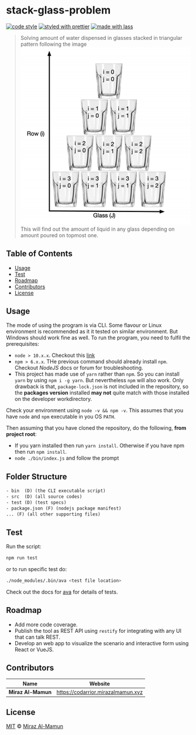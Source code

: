 # stack-glass-problem

<!-- [![build status](https://img.shields.io/travis/com/mirazmamun/stack-glass-problem.svg)](https://travis-ci.com/mirazmamun/stack-glass-problem)
[![code coverage](https://img.shields.io/codecov/c/github/mirazmamun/stack-glass-problem.svg)](https://codecov.io/gh/mirazmamun/stack-glass-problem) -->
[![code style](https://img.shields.io/badge/code_style-XO-5ed9c7.svg)](https://github.com/sindresorhus/xo)
[![styled with prettier](https://img.shields.io/badge/styled_with-prettier-ff69b4.svg)](https://github.com/prettier/prettier)
[![made with lass](https://img.shields.io/badge/made_with-lass-95CC28.svg)](https://lass.js.org)
<!-- [![license](https://img.shields.io/github/license/mirazmamun/stack-glass-problem.svg)](LICENSE)
[![npm downloads](https://img.shields.io/npm/dt/stack-glass-problem.svg)](https://npm.im/stack-glass-problem) -->

> Solving amount of water dispensed in glasses stacked in triangular pattern following the image ![here](screenshot_stack.png) 
This will find out the amount of liquid in any glass depending on amount poured on topmost one.


## Table of Contents

* [Usage](#usage)
* [Test](#Test)
* [Roadmap](#roadmap)
* [Contributors](#contributors)
* [License](#license)


## Usage

The mode of using the program is via CLI. Some flavour or Linux environment is recommended as it it tested on similar environment.
But Windows should work fine as well. To run the program, you need to fulfil the prerequisites:

- `node > 10.x.x`. Checkout this [link][node]
- `npm > 6.x.x`. THe previous command should already install `npm`. Checkout _NodeJS_ docs or forum for troubleshooting.
- This project has made use of `yarn` rather than `npm`. So you can install `yarn` by using `npm i -g yarn`. But nevertheless `npm` will also work. Only drawback is that, `package-lock.json` is not included in the repository, so the **packages version** installed **may not** quite match with those installed on the developer workdirectory.

Check your environment using `node -v && npm -v`. This assumes that you have `node` and `npm` executable in you OS `PATH`.

Then assuming that you have cloned the repository, do the following, **from project root**:

- If you yarn installed then run `yarn install`. Otherwise if you have npm then run `npm install`.
- `node ./bin/index.js` and follow the prompt

## Folder Structure

```
- bin  (D) (the CLI executable script)
- src  (D) (all source codes)
- test (D) (test specs)
- package.json (F) (nodejs package manifest)
... (F) (all other supporting files)
```

## Test

Run the script:

```bash
npm run test
```
or to run specific test do:

```bash
./node_modules/.bin/ava <test file location>
```

Check out the docs for  [ava][ava] for details of tests.

## Roadmap

- Add more code coverage.
- Publish the tool as REST API using `restify` for integrating with any UI that can talk REST.
- Develop an web app to visualize the scenario and interactive form using React or VueJS.

## Contributors

| Name               | Website                              |
| ------------------ | ------------------------------------ |
| **Miraz Al-Mamun** | <https://codarrior.mirazalmamun.xyz> |


## License

[MIT](LICENSE) © [Miraz Al-Mamun](https://codarrior.mirazalmamun.xyz)


## 

[npm]: https://www.npmjs.com/
[node]: https://nodejs.org/en/download/
[yarn]: https://yarnpkg.com/
[ava]: https://github.com/avajs/ava
